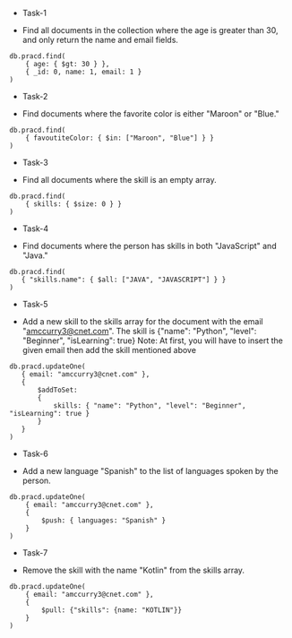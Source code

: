 * Task-1
- Find all documents in the collection where the age is greater than 30, and
 only return the name and email fields.
```
db.pracd.find(
    { age: { $gt: 30 } },
    { _id: 0, name: 1, email: 1 }
)
```

* Task-2
- Find documents where the favorite color is either "Maroon" or "Blue."
```
db.pracd.find(
    { favoutiteColor: { $in: ["Maroon", "Blue"] } }
)
```

* Task-3
- Find all documents where the skill is an empty array.
```
db.pracd.find(
    { skills: { $size: 0 } }
)
```

* Task-4
- Find documents where the person has skills in both "JavaScript" and
 "Java."
 ```
db.pracd.find(
    { "skills.name": { $all: ["JAVA", "JAVASCRIPT"] } }
)
 ```

* Task-5
- Add a new skill to the skills array for the document with the email
 "amccurry3@cnet.com". The skill is
 {"name": "Python", "level": "Beginner", "isLearning": true}
 Note: At first, you will have to insert the given email then add the skill
 mentioned above
 ```
db.pracd.updateOne(
    { email: "amccurry3@cnet.com" },
    {
        $addToSet:
        {
            skills: { "name": "Python", "level": "Beginner", "isLearning": true }
        }
    }
)
 ```

* Task-6
- Add a new language "Spanish" to the list of languages spoken by the
 person.
```
db.pracd.updateOne(
    { email: "amccurry3@cnet.com" },
    {
        $push: { languages: "Spanish" }
    }
)
```

* Task-7
- Remove the skill with the name "Kotlin" from the skills array.
```
db.pracd.updateOne(
    { email: "amccurry3@cnet.com" },
    {
        $pull: {"skills": {name: "KOTLIN"}}
    }
)
```
